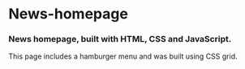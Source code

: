 # News-homepage

### News homepage, built with HTML, CSS and JavaScript.
This page includes a hamburger menu and was built using CSS grid.
